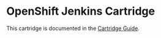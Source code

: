# OpenShift Jenkins Cartridge
This cartridge is documented in the [Cartridge Guide](https://github.com/openshift/origin-server/blob/master/documentation/oo_cartridge_guide.adoc#jenkins).
